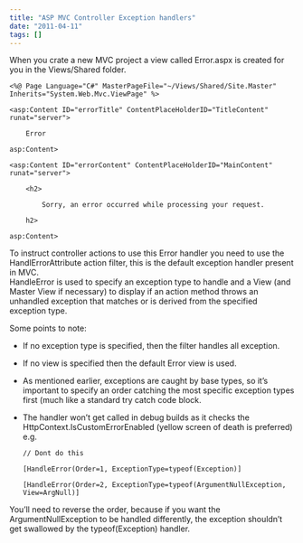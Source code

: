 ```yaml
---
title: "ASP MVC Controller Exception handlers"
date: "2011-04-11"
tags: []
---
```


When you crate a new MVC project a view called Error.aspx is created for you in the Views/Shared folder.

    <%@ Page Language="C#" MasterPageFile="~/Views/Shared/Site.Master"
    Inherits="System.Web.Mvc.ViewPage" %>

    <asp:Content ID="errorTitle" ContentPlaceHolderID="TitleContent" runat="server">

        Error

    asp:Content>

    <asp:Content ID="errorContent" ContentPlaceHolderID="MainContent" runat="server">

        <h2>

            Sorry, an error occurred while processing your request.

        h2>

    asp:Content>

To instruct controller actions to use this Error handler you need to use the HandlErrorAttribute action filter, this is the default exception handler present in MVC.  
HandleError is used to specify an exception type to handle and a View (and Master View if necessary) to display if an action method throws an unhandled exception that matches or is derived from the specified exception type.

Some points to note:

- If no exception type is specified, then the filter handles all exception.
- If no view is specified then the default Error view is used.
- As mentioned earlier, exceptions are caught by base types, so it’s important to specify an order catching the most specific exception types first (much like a standard try catch code block.
- The handler won’t get called in debug builds as it checks the HttpContext.IsCustomErrorEnabled (yellow screen of death is preferred)
  e.g.

      // Dont do this

      [HandleError(Order=1, ExceptionType=typeof(Exception)]

      [HandleError(Order=2, ExceptionType=typeof(ArgumentNullException, View=ArgNull)]

You’ll need to reverse the order, because if you want the ArgumentNullException to be handled differently, the exception shouldn’t get swallowed by the typeof(Exception) handler.
